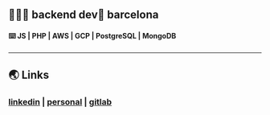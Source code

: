 ## 👨🏽‍💻 backend dev📍 barcelona 
#### ⌨️ JS | PHP | AWS | GCP | PostgreSQL | MongoDB
***
## 🌏 Links
### [linkedin](https://www.linkedin.com/in/celopez12) | [personal](https://clopez7.github.io) | [gitlab](www.gitlab.com/clopez12)
